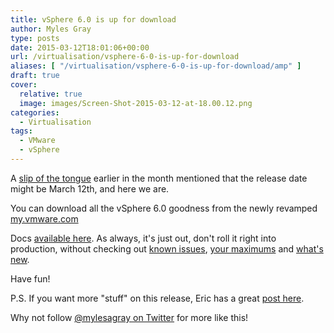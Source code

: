 ```yaml
---
title: vSphere 6.0 is up for download
author: Myles Gray
type: posts
date: 2015-03-12T18:01:06+00:00
url: /virtualisation/vsphere-6-0-is-up-for-download
aliases: [ "/virtualisation/vsphere-6-0-is-up-for-download/amp" ]
draft: true
cover:
  relative: true
  image: images/Screen-Shot-2015-03-12-at-18.00.12.png
categories:
  - Virtualisation
tags:
  - VMware
  - vSphere
---
```


A [slip of the tongue][1] earlier in the month mentioned that the release date might be March 12th, and here we are.

You can download all the vSphere 6.0 goodness from the newly revamped [my.vmware.com][2]

Docs [available here][3]. As always, it's just out, don't roll it right into production, without checking out [known issues][4], [your maximums][5] and [what's][6] [new][7].

Have fun!

P.S. If you want more "stuff" on this release, Eric has a great [post here][8].

Why not follow [@mylesagray on Twitter][9] for more like this!

 [1]: http://www.dutchvmafia.com/vsphere-6-release-date-in-kb/?doing_wp_cron=1426182452.5982270240783691406250
 [2]: https://my.vmware.com/web/vmware/info/slug/datacenter_cloud_infrastructure/vmware_vcloud_suite/6_0
 [3]: http://pubs.vmware.com/vsphere-60/index.jsp?__utma=207178772.516962431.1425148983.1425148983.1426182757.2&__utmb=207178772.1.10.1426182757&__utmc=207178772&__utmx=-&__utmz=207178772.1425148983.1.1.utmcsr=google%7Cutmccn=%28organic%29%7Cutmcmd=organic%7Cutmctr=%28not%20provided%29&__utmv=-&__utmk=174167841
 [4]: http://kb.vmware.com/selfservice/microsites/search.do?language=en_US&cmd=displayKC&externalId=2110293
 [5]: https://www.vmware.com/pdf/vsphere6/r60/vsphere-60-configuration-maximums.pdf
 [6]: http://www.vmware.com/files/pdf/vsphere/VMware-vSphere-Whats-New.pdf
 [7]: http://www.vmware.com/files/pdf/vsphere/VMware-vSphere-Platform-Whats-New.pdf
 [8]: http://vsphere-land.com/news/vsphere-6-0-link-o-rama.html
 [9]: https://twitter.com/mylesagray